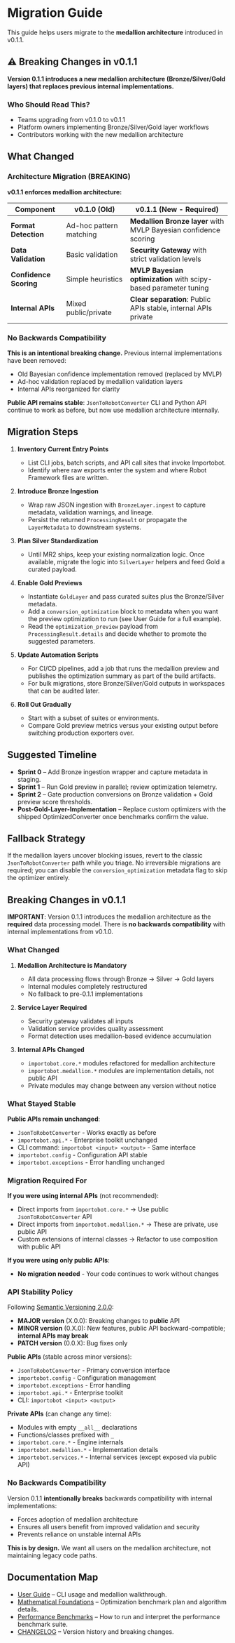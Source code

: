 # Migration Guide

This guide helps users migrate to the **medallion architecture** introduced in v0.1.1.

## ⚠️ Breaking Changes in v0.1.1

**Version 0.1.1 introduces a new medallion architecture (Bronze/Silver/Gold layers) that replaces previous internal implementations.**

### Who Should Read This?

- Teams upgrading from v0.1.0 to v0.1.1
- Platform owners implementing Bronze/Silver/Gold layer workflows
- Contributors working with the new medallion architecture

## What Changed

### Architecture Migration (BREAKING)

**v0.1.1 enforces medallion architecture:**

| Component | v0.1.0 (Old) | v0.1.1 (New - Required) |
| --- | --- | --- |
| **Format Detection** | Ad-hoc pattern matching | **Medallion Bronze layer** with MVLP Bayesian confidence scoring |
| **Data Validation** | Basic validation | **Security Gateway** with strict validation levels |
| **Confidence Scoring** | Simple heuristics | **MVLP Bayesian optimization** with scipy-based parameter tuning |
| **Internal APIs** | Mixed public/private | **Clear separation**: Public APIs stable, internal APIs private |

### No Backwards Compatibility

**This is an intentional breaking change.** Previous internal implementations have been removed:
- Old Bayesian confidence implementation removed (replaced by MVLP)
- Ad-hoc validation replaced by medallion validation layers
- Internal APIs reorganized for clarity

**Public API remains stable**: `JsonToRobotConverter` CLI and Python API continue to work as before, but now use medallion architecture internally.

## Migration Steps

1. **Inventory Current Entry Points**
   - List CLI jobs, batch scripts, and API call sites that invoke Importobot.
   - Identify where raw exports enter the system and where Robot Framework files
     are written.

2. **Introduce Bronze Ingestion**
   - Wrap raw JSON ingestion with `BronzeLayer.ingest` to capture metadata,
     validation warnings, and lineage.
   - Persist the returned `ProcessingResult` or propagate the `LayerMetadata`
     to downstream systems.

3. **Plan Silver Standardization**
   - Until MR2 ships, keep your existing normalization logic. Once available,
     migrate the logic into `SilverLayer` helpers and feed Gold a curated payload.

4. **Enable Gold Previews**
   - Instantiate `GoldLayer` and pass curated suites plus the Bronze/Silver
     metadata.
   - Add a `conversion_optimization` block to metadata when you want the preview
     optimization to run (see User Guide for a full example).
   - Read the `optimization_preview` payload from `ProcessingResult.details` and
     decide whether to promote the suggested parameters.

5. **Update Automation Scripts**
   - For CI/CD pipelines, add a job that runs the medallion preview and publishes
     the optimization summary as part of the build artifacts.
   - For bulk migrations, store Bronze/Silver/Gold outputs in workspaces that can
     be audited later.

6. **Roll Out Gradually**
   - Start with a subset of suites or environments.
   - Compare Gold preview metrics versus your existing output before switching
     production exporters over.

## Suggested Timeline

- **Sprint 0** – Add Bronze ingestion wrapper and capture metadata in staging.
- **Sprint 1** – Run Gold preview in parallel; review optimization telemetry.
- **Sprint 2** – Gate production conversions on Bronze validation + Gold preview
  score thresholds.
- **Post-Gold-Layer-Implementation** – Replace custom optimizers with the shipped
  OptimizedConverter once benchmarks confirm the value.

## Fallback Strategy

If the medallion layers uncover blocking issues, revert to the classic
`JsonToRobotConverter` path while you triage. No irreversible migrations are
required; you can disable the `conversion_optimization` metadata flag to skip
the optimizer entirely.

## Breaking Changes in v0.1.1

**IMPORTANT**: Version 0.1.1 introduces the medallion architecture as the **required** data processing model. There is **no backwards compatibility** with internal implementations from v0.1.0.

### What Changed

1. **Medallion Architecture is Mandatory**
   - All data processing flows through Bronze → Silver → Gold layers
   - Internal modules completely restructured
   - No fallback to pre-0.1.1 implementations

2. **Service Layer Required**
   - Security gateway validates all inputs
   - Validation service provides quality assessment
   - Format detection uses medallion-based evidence accumulation

3. **Internal APIs Changed**
   - `importobot.core.*` modules refactored for medallion architecture
   - `importobot.medallion.*` modules are implementation details, not public API
   - Private modules may change between any version without notice

### What Stayed Stable

**Public APIs remain unchanged**:
- `JsonToRobotConverter` - Works exactly as before
- `importobot.api.*` - Enterprise toolkit unchanged
- CLI command: `importobot <input> <output>` - Same interface
- `importobot.config` - Configuration API stable
- `importobot.exceptions` - Error handling unchanged

### Migration Required For

**If you were using internal APIs** (not recommended):
- Direct imports from `importobot.core.*` → Use public `JsonToRobotConverter` API
- Direct imports from `importobot.medallion.*` → These are private, use public API
- Custom extensions of internal classes → Refactor to use composition with public API

**If you were using only public APIs**:
- **No migration needed** - Your code continues to work without changes

### API Stability Policy

Following [Semantic Versioning 2.0.0](https://semver.org/):

- **MAJOR version** (X.0.0): Breaking changes to **public** API
- **MINOR version** (0.X.0): New features, public API backward-compatible; **internal APIs may break**
- **PATCH version** (0.0.X): Bug fixes only

**Public APIs** (stable across minor versions):
- `JsonToRobotConverter` - Primary conversion interface
- `importobot.config` - Configuration management
- `importobot.exceptions` - Error handling
- `importobot.api.*` - Enterprise toolkit
- CLI: `importobot <input> <output>`

**Private APIs** (can change any time):
- Modules with empty `__all__` declarations
- Functions/classes prefixed with `_`
- `importobot.core.*` - Engine internals
- `importobot.medallion.*` - Implementation details
- `importobot.services.*` - Internal services (except exposed via public API)

### No Backwards Compatibility

Version 0.1.1 **intentionally breaks** backwards compatibility with internal implementations:
- Forces adoption of medallion architecture
- Ensures all users benefit from improved validation and security
- Prevents reliance on unstable internal APIs

**This is by design.** We want all users on the medallion architecture, not maintaining legacy code paths.

## Documentation Map

- [User Guide](User-Guide) – CLI usage and medallion walkthrough.
- [Mathematical Foundations](Mathematical-Foundations) – Optimization benchmark
  plan and algorithm details.
- [Performance Benchmarks](Performance-Benchmarks) – How to run and interpret
  the performance benchmark suite.
- [CHANGELOG](../CHANGELOG.md) – Version history and breaking changes.
